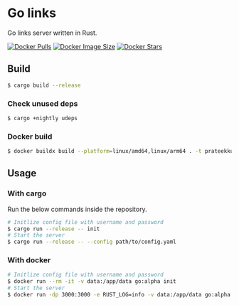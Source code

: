 # Go links

Go links server written in Rust.

[![Docker Pulls](https://img.shields.io/docker/pulls/prateekkumarweb/go?style=for-the-badge)](https://hub.docker.com/r/prateekkumarweb/go)
[![Docker Image Size](https://img.shields.io/docker/image-size/prateekkumarweb/go/alpha?style=for-the-badge&arch=arm64)](https://hub.docker.com/r/prateekkumarweb/go)
[![Docker Stars](https://img.shields.io/docker/stars/prateekkumarweb/go?style=for-the-badge)](https://hub.docker.com/r/prateekkumarweb/go)

## Build

```sh
$ cargo build --release
```

### Check unused deps

```sh
$ cargo +nightly udeps
```

### Docker build

```sh
$ docker buildx build --platform=linux/amd64,linux/arm64 . -t prateekkumarweb/go:alpha --push
```

## Usage

### With cargo

Run the below commands inside the repository.

```sh
# Initlize config file with username and password
$ cargo run --release -- init
# Start the server
$ cargo run --release -- --config path/to/config.yaml
```

### With docker

```sh
# Initlize config file with username and password
$ docker run --rm -it -v data:/app/data go:alpha init
# Start the server
$ docker run -dp 3000:3000 -e RUST_LOG=info -v data:/app/data go:alpha
```
